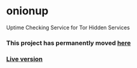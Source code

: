 
# onionup
Uptime Checking Service for Tor Hidden Services

### This project has permanently moved [here](https://github.com/reidjs/onionup)

### [Live version](http://onionup.herokuapp.com/#/)

